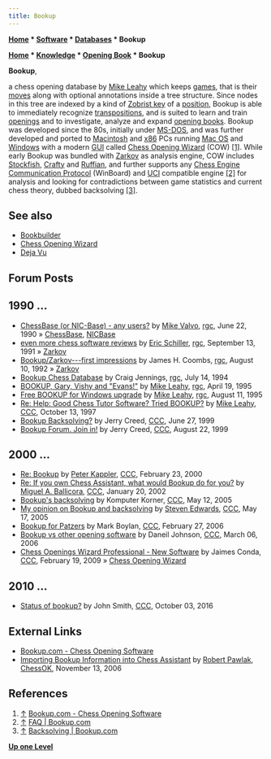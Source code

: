 ```yaml
---
title: Bookup
---
```

**[Home](Home "Home") * [Software](Software "Software") * [Databases](Databases "Databases") * Bookup**

**[Home](Home "Home") * [Knowledge](Knowledge "Knowledge") * [Opening Book](Opening_Book "Opening Book") * Bookup**

**Bookup**,

a chess opening database by [Mike Leahy](Mike_Leahy "Mike Leahy") which keeps [games](Chess_Game "Chess Game"), that is their [moves](Moves "Moves") along with optional annotations inside a tree structure.
Since nodes in this tree are indexed by a kind of [Zobrist key](Zobrist_Hashing "Zobrist Hashing") of a [position](Chess_Position "Chess Position"),
Bookup is able to immediately recognize [transpositions](Transposition "Transposition"), and is suited to learn and train [openings](Opening "Opening") and to investigate, analyze and expand [opening books](Opening_Book "Opening Book").
Bookup was developed since the 80s, initially under [MS-DOS](MS-DOS "MS-DOS"), and was further developed and ported to [Macintosh](Macintosh "Macintosh") and [x86](X86 "X86") PCs running [Mac OS](Mac_OS "Mac OS") and [Windows](Windows "Windows") with a modern [GUI](GUI "GUI") called [Chess Opening Wizard](index.php?title=Chess_Opening_Wizard&action=edit&redlink=1 "Chess Opening Wizard (page does not exist)") (COW) <a id="cite-note-1" href="#cite-ref-1">[1]</a>.
While early Bookup was bundled with [Zarkov](Zarkov "Zarkov") as analysis engine, COW includes [Stockfish](Stockfish "Stockfish"), [Crafty](Crafty "Crafty") and [Ruffian](Ruffian "Ruffian"),
and further supports any [Chess Engine Communication Protocol](Chess_Engine_Communication_Protocol "Chess Engine Communication Protocol") (WinBoard) and [UCI](UCI "UCI") compatible engine <a id="cite-note-2" href="#cite-ref-2">[2]</a> for analysis and looking for contradictions between game statistics and current chess theory, dubbed backsolving <a id="cite-note-3" href="#cite-ref-3">[3]</a>.

## See also

- [Bookbuilder](index.php?title=Bookbuilder&action=edit&redlink=1 "Bookbuilder (page does not exist)")
- [Chess Opening Wizard](index.php?title=Chess_Opening_Wizard&action=edit&redlink=1 "Chess Opening Wizard (page does not exist)")
- [Deja Vu](index.php?title=Deja_Vu&action=edit&redlink=1 "Deja Vu (page does not exist)")

## Forum Posts

## 1990 ...

- [ChessBase (or NIC-Base) - any users?](https://groups.google.com/d/msg/rec.games.chess/kL-jALUBtHE/qB57seX7NV4J) by [Mike Valvo](Michael_Valvo "Michael Valvo"), [rgc](Computer_Chess_Forums "Computer Chess Forums"), June 22, 1990 » [ChessBase](</ChessBase_(Database)> "ChessBase (Database)"), [NICBase](NICBase "NICBase")
- [even more chess software reviews](https://groups.google.com/d/msg/rec.games.chess/6v29esLp5do/3lSnz7AM35AJ) by [Eric Schiller](Eric_Schiller "Eric Schiller"), [rgc](Computer_Chess_Forums "Computer Chess Forums"), September 13, 1991 » [Zarkov](Zarkov "Zarkov")
- [Bookup/Zarkov---first impressions](https://groups.google.com/d/msg/rec.games.chess/QNWZpRzz4Uk/s0LvXuOKVq4J) by James H. Coombs, [rgc](Computer_Chess_Forums "Computer Chess Forums"), August 10, 1992 » [Zarkov](Zarkov "Zarkov")
- [Bookup Chess Database](https://groups.google.com/d/msg/rec.games.chess/v2jGHK-I_rM/GyQH5iqT6JIJ) by Craig Jennings, [rgc](Computer_Chess_Forums "Computer Chess Forums"), July 14, 1994
- [BOOKUP, Gary, Vishy and "Evans!"](https://groups.google.com/d/msg/rec.games.chess/fJbCTxceERM/UXEBj7DYQaQJ) by [Mike Leahy](Mike_Leahy "Mike Leahy"), [rgc](Computer_Chess_Forums "Computer Chess Forums"), April 19, 1995
- [Free BOOKUP for Windows upgrade](https://groups.google.com/d/msg/rec.games.chess/52zcmOvvKkw/N2ErY7PPfwcJ) by [Mike Leahy](Mike_Leahy "Mike Leahy"), [rgc](Computer_Chess_Forums "Computer Chess Forums"), August 11, 1995
- [Re: Help: Good Chess Tutor Software? Tried BOOKUP?](https://www.stmintz.com/ccc/index.php?id=10691) by [Mike Leahy](Mike_Leahy "Mike Leahy"), [CCC](CCC "CCC"), October 13, 1997
- [Bookup Backsolving?](https://www.stmintz.com/ccc/index.php?id=58361) by Jerry Creed, [CCC](CCC "CCC"), June 27, 1999
- [Bookup Forum. Join in!](https://www.stmintz.com/ccc/index.php?id=65631) by Jerry Creed, [CCC](CCC "CCC"), August 22, 1999

## 2000 ...

- [Re: Bookup](https://www.stmintz.com/ccc/index.php?id=98898) by [Peter Kappler](Peter_Kappler "Peter Kappler"), [CCC](CCC "CCC"), February 23, 2000
- [Re: If you own Chess Assistant, what would Bookup do for you?](https://www.stmintz.com/ccc/index.php?id=208654) by [Miguel A. Ballicora](Miguel_A._Ballicora "Miguel A. Ballicora"), [CCC](CCC "CCC"), January 20, 2002
- [Bookup's backsolving](https://www.stmintz.com/ccc/index.php?id=425609) by Komputer Korner, [CCC](CCC "CCC"), May 12, 2005
- [My opinion on Bookup and backsolving](https://www.stmintz.com/ccc/index.php?id=426596) by [Steven Edwards](Steven_Edwards "Steven Edwards"), [CCC](CCC "CCC"), May 17, 2005
- [Bookup for Patzers](https://www.stmintz.com/ccc/index.php?id=490247) by Mark Boylan, [CCC](CCC "CCC"), February 27, 2006
- [Bookup vs other opening software](https://www.stmintz.com/ccc/index.php?id=491726) by Daneil Johnson, [CCC](CCC "CCC"), March 06, 2006
- [Chess Openings Wizard Professional - New Software](http://www.talkchess.com/forum/viewtopic.php?t=26613) by Jaimes Conda, [CCC](CCC "CCC"), February 19, 2009 » [Chess Opening Wizard](index.php?title=Chess_Opening_Wizard&action=edit&redlink=1 "Chess Opening Wizard (page does not exist)")

## 2010 ...

- [Status of bookup?](http://www.talkchess.com/forum/viewtopic.php?t=61584) by John Smith, [CCC](CCC "CCC"), October 03, 2016

## External Links

- [Bookup.com - Chess Opening Software](https://www.bookup.com/home/)
- [Importing Bookup Information into Chess Assistant](https://chessok.com/files/BobPawlak/Articles/050_Importing_Bookup_Info.html) by [Robert Pawlak](Robert_Pawlak "Robert Pawlak"), [ChessOK](ChessOK "ChessOK"), November 13, 2006

## References

1. <a id="cite-ref-1" href="#cite-note-1">↑</a> [Bookup.com - Chess Opening Software](https://www.bookup.com/)
1. <a id="cite-ref-2" href="#cite-note-2">↑</a> [FAQ | Bookup.com](https://www.bookup.com/home/faq/)
1. <a id="cite-ref-3" href="#cite-note-3">↑</a> [Backsolving | Bookup.com](https://www.bookup.com/home/backsolving/)

**[Up one Level](Databases "Databases")**

